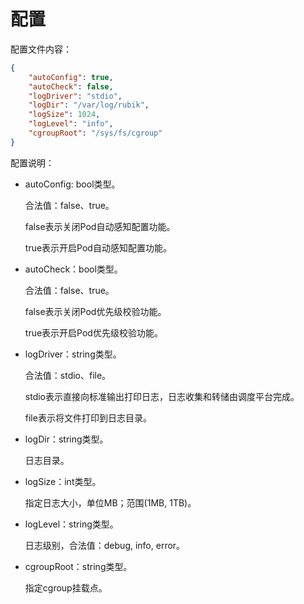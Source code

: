 # 配置

配置文件内容：

```json
{
    "autoConfig": true,
    "autoCheck": false,
    "logDriver": "stdio",
    "logDir": "/var/log/rubik",
    "logSize": 1024,
    "logLevel": "info",
    "cgroupRoot": "/sys/fs/cgroup"
}
```

配置说明：

- autoConfig: bool类型。

  合法值：false、true。

  false表示关闭Pod自动感知配置功能。

  true表示开启Pod自动感知配置功能。

- autoCheck：bool类型。

  合法值：false、true。

  false表示关闭Pod优先级校验功能。

  true表示开启Pod优先级校验功能。

- logDriver：string类型。

  合法值：stdio、file。

  stdio表示直接向标准输出打印日志，日志收集和转储由调度平台完成。

  file表示将文件打印到日志目录。

- logDir：string类型。

  日志目录。

- logSize：int类型。

  指定日志大小，单位MB；范围(1MB, 1TB)。

- logLevel：string类型。

  日志级别，合法值：debug, info, error。

- cgroupRoot：string类型。

  指定cgroup挂载点。